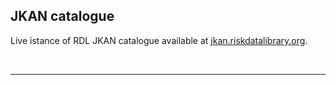 ## JKAN catalogue

Live istance of RDL JKAN catalogue available at [jkan.riskdatalibrary.org](https://jkan.riskdatalibrary.org).






<br><hr>